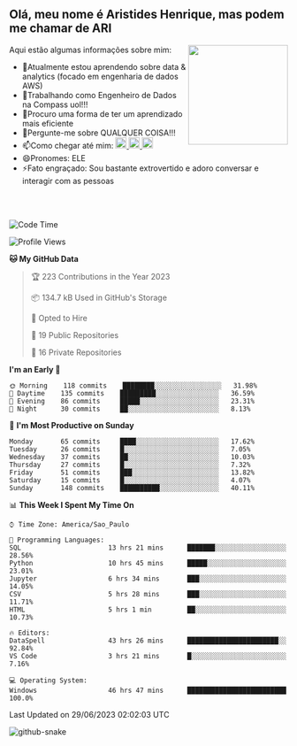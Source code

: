 ## Olá, meu nome é Aristides Henrique, mas podem me chamar de ARI

<div >
Aqui estão algumas informações sobre mim:<img align="right" height="180em" src="https://user-images.githubusercontent.com/97318481/177042589-45d62122-82a9-4a32-b3a7-87b322825b2f.png">
</div>

- 🌱Atualmente estou aprendendo sobre data & analytics (focado em engenharia de dados AWS)
- 👯Trabalhando como Engenheiro de Dados na Compass uol!!!
- 🤔Procuro uma forma de ter um aprendizado mais eficiente
- 💬Pergunte-me sobre QUALQUER COISA!!!
- 📫Como chegar até mim:
  <a href="https://www.instagram.com/aryhenry/" target="_blank">
  <img src="https://img.shields.io/badge/-Instagram-%23E4405F?style=for-the-badge&logo=instagram&logoColor=black" height="20px">
  </a>
  <a href="https://www.linkedin.com/in/aristides-henrique/" target="_blank">
  <img src="https://img.shields.io/badge/-LinkedIn-%230077B5?style=for-the-badge&logo=linkedin&logoColor=black" height="20px">
  </a> 
  <a href="mailto:arihenriqueuna@gmail.com">
  <img src="https://img.shields.io/badge/-Gmail-%23333?style=for-the-badge&logo=gmail&logoColor=white" height="20px">
  </a>
- 😄Pronomes: ELE
- ⚡Fato engraçado: Sou bastante extrovertido e adoro conversar e interagir com as pessoas
<br/>
<br/>


<!--START_SECTION:waka-->
![Code Time](http://img.shields.io/badge/Code%20Time-892%20hrs%2059%20mins-blue)

![Profile Views](http://img.shields.io/badge/Profile%20Views-2-blue)

**🐱 My GitHub Data** 

> 🏆 223 Contributions in the Year 2023
 > 
> 📦 134.7 kB Used in GitHub's Storage 
 > 
> 💼 Opted to Hire
 > 
> 📜 19 Public Repositories 
 > 
> 🔑 16 Private Repositories  
 > 
**I'm an Early 🐤** 

```text
🌞 Morning    118 commits    ████████░░░░░░░░░░░░░░░░░   31.98% 
🌇 Daytime    135 commits    █████████░░░░░░░░░░░░░░░░   36.59% 
🌃 Evening    86 commits     █████░░░░░░░░░░░░░░░░░░░░   23.31% 
🌙 Night      30 commits     ██░░░░░░░░░░░░░░░░░░░░░░░   8.13%

```
📅 **I'm Most Productive on Sunday** 

```text
Monday       65 commits     ████░░░░░░░░░░░░░░░░░░░░░   17.62% 
Tuesday      26 commits     █░░░░░░░░░░░░░░░░░░░░░░░░   7.05% 
Wednesday    37 commits     ██░░░░░░░░░░░░░░░░░░░░░░░   10.03% 
Thursday     27 commits     █░░░░░░░░░░░░░░░░░░░░░░░░   7.32% 
Friday       51 commits     ███░░░░░░░░░░░░░░░░░░░░░░   13.82% 
Saturday     15 commits     █░░░░░░░░░░░░░░░░░░░░░░░░   4.07% 
Sunday       148 commits    ██████████░░░░░░░░░░░░░░░   40.11%

```


📊 **This Week I Spent My Time On** 

```text
⌚︎ Time Zone: America/Sao_Paulo

💬 Programming Languages: 
SQL                      13 hrs 21 mins      ███████░░░░░░░░░░░░░░░░░░   28.56% 
Python                   10 hrs 45 mins      █████░░░░░░░░░░░░░░░░░░░░   23.01% 
Jupyter                  6 hrs 34 mins       ███░░░░░░░░░░░░░░░░░░░░░░   14.05% 
CSV                      5 hrs 28 mins       ███░░░░░░░░░░░░░░░░░░░░░░   11.71% 
HTML                     5 hrs 1 min         ██░░░░░░░░░░░░░░░░░░░░░░░   10.73%

🔥 Editors: 
DataSpell                43 hrs 26 mins      ███████████████████████░░   92.84% 
VS Code                  3 hrs 21 mins       █░░░░░░░░░░░░░░░░░░░░░░░░   7.16%

💻 Operating System: 
Windows                  46 hrs 47 mins      █████████████████████████   100.0%

```


 Last Updated on 29/06/2023 02:02:03 UTC
<!--END_SECTION:waka-->

<img alt="github-snake" src="https://github.com/AriHenrique/AriHenrique/blob/output/github-contribution-grid-snake-dark.svg" />

